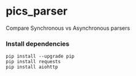 # pics_parser
Compare Synchronous vs Asynchronous parsers
### Install dependencies
```shell
pip install --upgrade pip
pip install requests
pip install aiohttp
```
